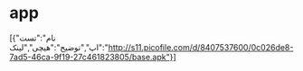 # app
[{"نام":"تست اپ","توضیح":"هیچی","لینک":"http://s11.picofile.com/d/8407537600/0c026de8-7ad5-46ca-9f19-27c461823805/base.apk"}]
